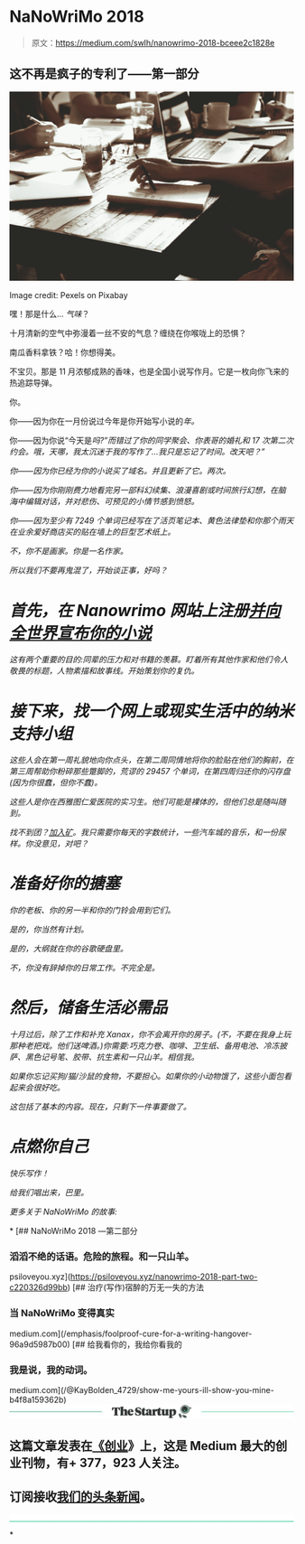 # NaNoWriMo 2018

> 原文：<https://medium.com/swlh/nanowrimo-2018-bceee2c1828e>

## 这不再是疯子的专利了——第一部分

![](img/3235ca39c6108de5027032110ca5a119.png)

Image credit: Pexels on Pixabay

嘿！那是什么… *气味*？

十月清新的空气中弥漫着一丝不安的气息？缠绕在你喉咙上的恐惧？

南瓜香料拿铁？哈！你想得美。

不宝贝。那是 11 月浓郁成熟的香味，也是全国小说写作月。它是一枚向你飞来的热追踪导弹。

你。

你——因为你在一月份说过今年是你开始写小说的*年。*

你——因为你说“今天是*吗?”而错过了你的同学聚会、你表哥的婚礼和 17 次第二次约会。哦，天哪，我太沉迷于我的写作了…我只是忘记了时间。改天吧？”*

*你——因为你已经为你的小说买了域名。并且更新了它。两次。*

*你——因为你刚刚费力地看完另一部科幻续集、浪漫喜剧或时间旅行幻想，在脑海中编辑对话，并对悲伤、可预见的小情节感到愤怒。*

*你——因为至少有 7249 个单词已经写在了活页笔记本、黄色法律垫和你那个雨天在业余爱好商店买的贴在墙上的巨型艺术纸上。*

*不，你不是画家。你是一名作家。*

*所以我们不要再鬼混了，开始谈正事，好吗？*

# *首先，在 Nanowrimo 网站上注册[并向全世界宣布你的小说](https://nanowrimo.org/)*

*这有两个重要的目的:同辈的压力和对书籍的羡慕。盯着所有其他作家和他们令人敬畏的标题，人物素描和故事线。开始策划你的复仇。*

# *接下来，找一个网上或现实生活中的纳米支持小组*

*这些人会在第一周礼貌地向你点头，在第二周同情地将你的脸贴在他们的胸前，在第三周帮助你粉碎那些蹩脚的，荒谬的 29457 个单词，在第四周归还你的闪存盘(因为你很蠢，但你不蠢)。*

*这些人是你在西雅图仁爱医院的实习生。他们可能是裸体的，但他们总是随叫随到。*

*找不到团？[加入矿](https://www.facebook.com/groups/tribebuildersnetwork/)。我只需要你每天的字数统计，一些汽车城的音乐，和一份尿样。你没意见，对吧？*

# *准备好你的搪塞*

*你的老板、你的另一半和你的门铃会用到它们。*

*是的，你当然有计划。*

*是的，大纲就在你的谷歌硬盘里。*

*不，你没有辞掉你的日常工作。不完全是。*

# *然后，储备生活必需品*

*十月过后，除了工作和补充 Xanax，你不会离开你的房子。(不，不要在我身上玩那种老把戏。他们送啤酒。)你需要:巧克力卷、咖啡、卫生纸、备用电池、冷冻披萨、黑色记号笔、胶带、抗生素和一只山羊。相信我。*

*如果你忘记买狗/猫/沙鼠的食物，不要担心。如果你的小动物饿了，这些小面包看起来会很好吃。*

*这包括了基本的内容。现在，只剩下一件事要做了。*

# *点燃你自己*

*快乐写作！*

*给我们唱出来，巴里。*

*更多关于 NaNoWriMo 的故事:*

*[](https://psiloveyou.xyz/nanowrimo-2018-part-two-c220326d99bb) [## NaNoWriMo 2018 —第二部分

### 滔滔不绝的话语。危险的旅程。和一只山羊。

psiloveyou.xyz](https://psiloveyou.xyz/nanowrimo-2018-part-two-c220326d99bb) [](/emphasis/foolproof-cure-for-a-writing-hangover-96a9d5987b00) [## 治疗(写作)宿醉的万无一失的方法

### 当 NaNoWriMo 变得真实

medium.com](/emphasis/foolproof-cure-for-a-writing-hangover-96a9d5987b00) [](/@KayBolden_4729/show-me-yours-ill-show-you-mine-b4f8a159362b) [## 给我看你的，我给你看我的

### 我是说，我的动词。

medium.com](/@KayBolden_4729/show-me-yours-ill-show-you-mine-b4f8a159362b) [![](img/308a8d84fb9b2fab43d66c117fcc4bb4.png)](https://medium.com/swlh)

## 这篇文章发表在[《创业](https://medium.com/swlh)》上，这是 Medium 最大的创业刊物，有+ 377，923 人关注。

## 订阅接收[我们的头条新闻](http://growthsupply.com/the-startup-newsletter/)。

[![](img/b0164736ea17a63403e660de5dedf91a.png)](https://medium.com/swlh)*